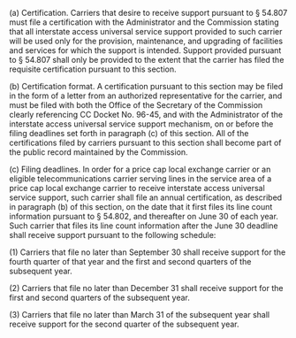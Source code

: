 (a) Certification. Carriers that desire to receive support pursuant to § 54.807 must file a certification with the Administrator and the Commission stating that all interstate access universal service support provided to such carrier will be used only for the provision, maintenance, and upgrading of facilities and services for which the support is intended. Support provided pursuant to § 54.807 shall only be provided to the extent that the carrier has filed the requisite certification pursuant to this section.

(b) Certification format. A certification pursuant to this section may be filed in the form of a letter from an authorized representative for the carrier, and must be filed with both the Office of the Secretary of the Commission clearly referencing CC Docket No. 96-45, and with the Administrator of the interstate access universal service support mechanism, on or before the filing deadlines set forth in paragraph (c) of this section. All of the certifications filed by carriers pursuant to this section shall become part of the public record maintained by the Commission.

(c) Filing deadlines. In order for a price cap local exchange carrier or an eligible telecommunications carrier serving lines in the service area of a price cap local exchange carrier to receive interstate access universal service support, such carrier shall file an annual certification, as described in paragraph (b) of this section, on the date that it first files its line count information pursuant to § 54.802, and thereafter on June 30 of each year. Such carrier that files its line count information after the June 30 deadline shall receive support pursuant to the following schedule:

(1) Carriers that file no later than September 30 shall receive support for the fourth quarter of that year and the first and second quarters of the subsequent year.

(2) Carriers that file no later than December 31 shall receive support for the first and second quarters of the subsequent year.

(3) Carriers that file no later than March 31 of the subsequent year shall receive support for the second quarter of the subsequent year.

